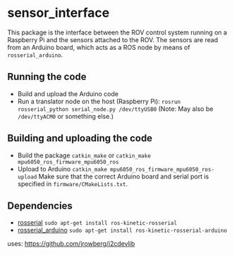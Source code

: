 # sensor_interface
This package is the interface between the ROV control system running on a Raspberry Pi and the sensors attached to the ROV. The sensors are read from an Arduino board, which acts as a ROS node by means of `rosserial_arduino`.

## Running the code
* Build and upload the Arduino code
* Run a translator node on the host (Raspberry Pi):
`rosrun rosserial_python serial_node.py /dev/ttyUSB0`
(Note: May also be `/dev/ttyACM0` or something else.)

## Building and uploading the code
* Build the package
`catkin_make` or `catkin_make mpu6050_ros_firmware_mpu6050_ros`
* Upload to Arduino
`catkin_make mpu6050_ros_firmware_mpu6050_ros-upload`
Make sure that the correct Arduino board and serial port is specified in `firmware/CMakeLists.txt`.

## Dependencies
* [rosserial](http://wiki.ros.org/rosserial)
`sudo apt-get install ros-kinetic-rosserial`
* [rosserial_arduino](http://wiki.ros.org/rosserial_arduino)
`sudo apt-get install ros-kinetic-rosserial-arduino`

<!-- ## Notes -->




uses: https://github.com/jrowberg/i2cdevlib

